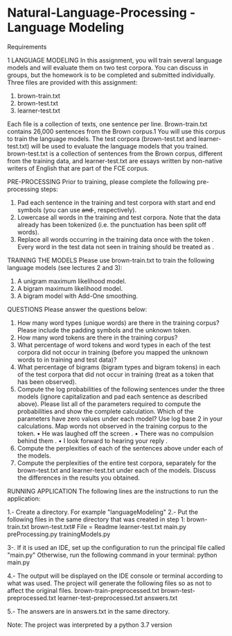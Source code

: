 # Natural-Language-Processing - Language Modeling

Requirements

1 LANGUAGE MODELING
In this assignment, you will train several language models and will evaluate them on two test
corpora. You can discuss in groups, but the homework is to be completed and submitted
individually. Three files are provided with this assignment:
1. brown-train.txt
2. brown-test.txt
3. learner-test.txt

Each file is a collection of texts, one sentence per line. Brown-train.txt contains 26,000 sentences from the Brown corpus.1 You will use this corpus to train the language models. The test corpora (brown-test.txt and learner-test.txt) will be used to evaluate the language models that you trained. brown-test.txt is a collection of sentences from the Brown corpus, different
from the training data, and learner-test.txt are essays written by non-native writers of English that are part of the FCE corpus.

PRE-PROCESSING
Prior to training, please complete the following pre-processing steps:
1. Pad each sentence in the training and test corpora with start and end symbols (you can use <s> and </s>, respectively).
2. Lowercase all words in the training and test corpora. Note that the data already has been tokenized (i.e. the punctuation has been split off words). 
3. Replace all words occurring in the training data once with the token <unk>. Every word in the test data not seen in training should be treated as <unk>.
  
TRAINING THE MODELS
Please use brown-train.txt to train the following language models (see lectures 2 and 3):
1. A unigram maximum likelihood model.
2. A bigram maximum likelihood model.
3. A bigram model with Add-One smoothing.

QUESTIONS
Please answer the questions below:
1. How many word types (unique words) are there in the training corpus? Please include
the padding symbols and the unknown token.
2. How many word tokens are there in the training corpus?
3. What percentage of word tokens and word types in each of the test corpora did not
occur in training (before you mapped the unknown words to <unk> in training and test
data)?
4. What percentage of bigrams (bigram types and bigram tokens) in each of the test corpora that did not occur in training (treat <unk> as a token that has been observed).
5. Compute the log probabilities of the following sentences under the three models (ignore capitalization and pad each sentence as described above). Please list all of the parameters required to compute the probabilities and show the complete calculation.
Which of the parameters have zero values under each model? Use log base 2 in your calculations. Map words not observed in the training corpus to the <unk> token.
• He was laughed off the screen .
• There was no compulsion behind them .
• I look forward to hearing your reply .
6. Compute the perplexities of each of the sentences above under each of the models.
7. Compute the perplexities of the entire test corpora, separately for the brown-test.txt and learner-test.txt under each of the models. Discuss the differences in the results you obtained.


RUNNING APPLICATION
The following lines are the instructions to run the application:

1.- Create a directory. For example "languageModeling"
2.- Put the following files in the same directory that was created in step 1:
    brown-train.txt
    brown-test.txt# File = Readme
    learner-test.txt
    main.py
    preProcessing.py
    trainingModels.py

3-. If it is used an IDE, set up the configuration to run the principal file called "main.py"
    Otherwise, run the following command in your terminal:
    python main.py

4.- The output will be displayed on the IDE console or terminal according to what was used.
    The project will generate the following files so as not to affect the original files.
    brown-train-preprocessed.txt
    brown-test-preprocessed.txt
    learner-test-preprocessed.txt
    answers.txt

5.- The answers are in answers.txt in the same directory.

Note: The project was interpreted by a python 3.7 version
